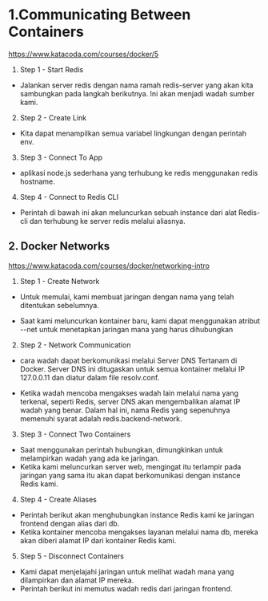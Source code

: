 # 1.Communicating Between Containers
<https://www.katacoda.com/courses/docker/5>
1. Step 1 - Start Redis
 - Jalankan server redis dengan nama ramah redis-server yang akan kita sambungkan pada langkah berikutnya. Ini akan menjadi wadah sumber kami.

2. Step 2 - Create Link
- Kita dapat menampilkan semua variabel lingkungan dengan perintah env.

3. Step 3 - Connect To App
- aplikasi node.js sederhana yang terhubung ke redis menggunakan redis hostname.


4. Step 4 - Connect to Redis CLI
 - Perintah di bawah ini akan meluncurkan sebuah instance dari alat Redis-cli dan terhubung ke server redis melalui aliasnya.

## 2. Docker Networks
<https://www.katacoda.com/courses/docker/networking-intro>
1. Step 1 - Create Network
- Untuk memulai, kami membuat jaringan dengan nama yang telah ditentukan sebelumnya.

- Saat kami meluncurkan kontainer baru, kami dapat menggunakan atribut --net untuk menetapkan jaringan mana yang harus dihubungkan

2. Step 2 - Network Communication
 - cara wadah dapat berkomunikasi melalui Server DNS Tertanam di Docker. Server DNS ini ditugaskan untuk semua kontainer melalui IP 127.0.0.11 dan diatur dalam file resolv.conf.

- Ketika wadah mencoba mengakses wadah lain melalui nama yang terkenal, seperti Redis, server DNS akan mengembalikan alamat IP wadah yang benar. Dalam hal ini, nama Redis yang sepenuhnya memenuhi syarat adalah redis.backend-network.

 
3. Step 3 - Connect Two Containers
 - Saat menggunakan perintah hubungkan, dimungkinkan untuk melampirkan wadah yang ada ke jaringan.
- Ketika kami meluncurkan server web, mengingat itu terlampir pada jaringan yang sama itu akan dapat berkomunikasi dengan instance Redis kami.

4. Step 4 - Create Aliases
- Perintah berikut akan menghubungkan instance Redis kami ke jaringan frontend dengan alias dari db.
- Ketika kontainer mencoba mengakses layanan melalui nama db, mereka akan diberi alamat IP dari kontainer Redis kami.

5. Step 5 - Disconnect Containers
 - Kami dapat menjelajahi jaringan untuk melihat wadah mana yang dilampirkan dan alamat IP mereka.
- Perintah berikut ini memutus wadah redis dari jaringan frontend.

